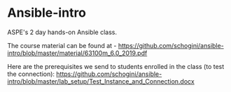 # Ansible-intro
ASPE's 2 day hands-on Ansible class.

The course material can be found at - https://github.com/schogini/ansible-intro/blob/master/material/63100m_6.0_2019.pdf

Here are the prerequisites we send to students enrolled in the class (to test the connection): https://github.com/schogini/ansible-intro/blob/master/lab_setup/Test_Instance_and_Connection.docx
